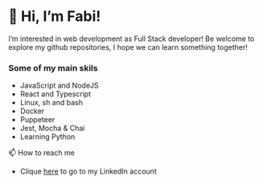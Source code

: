 # 👋 Hi, I’m Fabi!
I’m interested in web development as Full Stack developer!
Be welcome to explore my github repositories, I hope we can learn something together!

### Some of my main skils
- JavaScript and NodeJS
- React and Typescript
- Linux, sh and bash
- Docker
- Puppeteer
- Jest, Mocha & Chai
- Learning Python

📫 How to reach me 
- Clique [here](https://www.linkedin.com/in/fabiane-dorneles-4412071a8/) to go to my LinkedIn account
<!---
Dorneles-Fabiane/Dorneles-Fabiane is a ✨ special ✨ repository because its `README.md` (this file) appears on your GitHub profile.
You can click the Preview link to take a look at your changes.

- 🌱 I’m currently learning Python
- 💞️ I’m looking to collaborate on ...

--->
